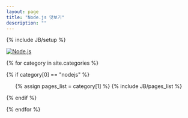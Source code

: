 ```yaml
---
layout: page
title: "Node.js 맛보기"
description: ""
---
```

{% include JB/setup %}

[![Node.js](https://img.skitch.com/20120302-bepnisw3guw6eabsx77rmeyqx.png)](http://nodejs.org)

{% for category in site.categories %} 

{% if category[0] == "nodejs" %}

  <ul>
    {% assign pages_list = category[1] %}  
    {% include JB/pages_list %}
  </ul>
{% endif %}

{% endfor %}